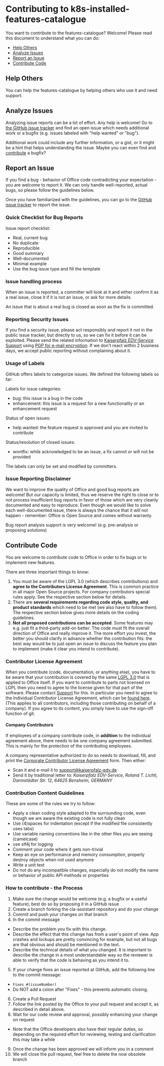 # Contributing to k8s-installed-features-catalogue

You want to contribute to the features-catalogue? Welcome! Please read this document to understand what you can do:
 * [Help Others](#help-others)
 * [Analyze Issues](#analyze-issues)
 * [Report an Issue](#report-an-issue)
 * [Contribute Code](#contribute-code)

## Help Others

You can help the features-catalogue by helping others who use it and need support.

## Analyze Issues

Analyzing issue reports can be a lot of effort. Any help is welcome!  Go to
[the GitHub issue tracker](https://github.com/klenkes74/k8s-installed-features-catalogue/issues?state=open)
and find an open issue which needs additional work or a bugfix (e.g. issues
labeled with "help wanted" or "bug").

Additional work could include any further information, or a gist, or it might
be a hint that helps understanding the issue. Maybe you can even find and
[contribute](#contribute-code) a bugfix?

## Report an Issue

If you find a bug - behavior of Office code contradicting your expectation - you are welcome to report it.
We can only handle well-reported, actual bugs, so please follow the guidelines below.

Once you have familiarized with the guidelines, you can go to the 
[GitHub issue tracker](https://github.com/klenkes74/k8s-installed-features-catalogue/issues/new)
to report the issue.

### Quick Checklist for Bug Reports

Issue report checklist:
 * Real, current bug
 * No duplicate
 * Reproducible
 * Good summary
 * Well-documented
 * Minimal example
 * Use the bug issue type and fill the template


### Issue handling process

When an issue is reported, a committer will look at it and either confirm it as a real issue, close it if it is not an issue, or ask for more details.

An issue that is about a real bug is closed as soon as the fix is committed.


### Reporting Security Issues

If you find a security issue, please act responsibly and report it not in the public issue tracker, but directly to us, so we can fix it before it can be exploited.
Please send the related information to [Kaiserpfalz EDV-Service Support](mailto:support@kaiserpfalz-edv.de) using [PGP for e-mail encryption](https://global.sap.com/pc/security/keyblock.txt).
If we don't react within 2 business days, we accept public reporting without complaining about it.

### Usage of Labels

GitHub offers labels to categorize issues. We defined the following labels so far:

Labels for issue categories:
 * bug: this issue is a bug in the code
 * enhancement: this issue is a request for a new functionality or an enhancement request

Status of open issues:
 * help wanted: the feature request is approved and you are invited to contribute

Status/resolution of closed issues:
 * wontfix: while acknowledged to be an issue, a fix cannot or will not be provided

The labels can only be set and modified by committers.


### Issue Reporting Disclaimer

We want to improve the quality of Office and good bug reports are welcome! But our capacity is limited, thus we reserve the right to close or to not process insufficient bug reports in favor of those which are very cleanly documented and easy to reproduce. Even though we would like to solve each well-documented issue, there is always the chance that it will not happen - remember: Office is Open Source and comes without warranty.

Bug report analysis support is very welcome! (e.g. pre-analysis or proposing solutions)


## Contribute Code

You are welcome to contribute code to Office in order to fix bugs or to implement new features.

There are three important things to know:

1.  You must be aware of the LGPL 3.0 (which describes contributions) and **agree to the Contributors License Agreement**. This is common practice in all major Open Source projects.
 For company contributors special rules apply. See the respective section below for details.
2.  There are **several requirements regarding code style, quality, and product standards** which need to be met (we also have to follow them). The respective section below gives more details on the coding guidelines.
3.  **Not all proposed contributions can be accepted**. Some features may e.g. just fit a third-party add-on better. The code must fit the overall direction of Office and really improve it. The more effort you invest, the better you should clarify in advance whether the contribution fits: the best way would be to just open an issue to discuss the feature you plan to implement (make it clear you intend to contribute).

### Contributor License Agreement

When you contribute (code, documentation, or anything else), you have to be aware that your contribution is covered by the 
same [LGPL 3.0](https://www.gnu.org/licenses/lgpl-3.0.txt) that is applied to Office itself.
If you want to contribute to parts not licensed on LGPL then you need to agree to the license given for that part of the 
software. Please contact [Support](support@kaiserpfalz-edv.de) for this.
In particular you need to agree to the Individual Contributor License Agreement,
which can be [found here](https://gist.github.com/klenkes74/b76f623edb7830b4344ef2d5e373075e).
(This applies to all contributors, including those contributing on behalf of a company). If you agree to its content, you 
simply have to use the sign-off function of git.

#### Company Contributors

If employees of a company contribute code, in **addition** to the individual agreement above, there needs to be one company 
agreement submitted. This is mainly for the protection of the contributing employees.

A company representative authorized to do so needs to download, fill, and print the
[Corporate Contributor License Agreement](https://github.com/klenkes74/office/blob/master/KES%20Corporate%20Contributor%20License%20Agreement%20(2019-12-31).pdf)
form. Then either:

- Scan it and e-mail it to [support@kaiserpfalz-edv.de](mailto:support@kaiserpfalz-edv.de)
- Send it by traditional letter to: *Kaiserpfalz EDV-Service, Roland T. Lichti, Darmstädter Str. 12, 64625 Bensheim, 
  GERMANY*


### Contribution Content Guidelines

These are some of the rules we try to follow:

- Apply a clean coding style adapted to the surrounding code, even though we are aware the existing code is not fully 
  clean
- Use (4)spaces for indentation (except if the modified file consistently uses tabs)
- Use variable naming conventions like in the other files you are seeing (camelcase)
- use slf4j for logging
- Comment your code where it gets non-trivial
- Keep an eye on performance and memory consumption, properly destroy objects when not used anymore
- Write a unit test
- Do not do any incompatible changes, especially do not modify the name or behavior of public API methods or properties

### How to contribute - the Process

1. Make sure the change would be welcome (e.g. a bugfix or a useful feature); best do so by proposing it in a GitHub issue
2. Create a branch forking the cla-assistant repository and do your change
3. Commit and push your changes on that branch
4. In the commit message
 - Describe the problem you fix with this change.
 - Describe the effect that this change has from a user's point of view. App crashes and lockups are pretty convincing for 
   example, but not all bugs are that obvious and should be mentioned in the text.
 - Describe the technical details of what you changed. It is important to describe the change in a most understandable way 
   so the reviewer is able to verify that the code is behaving as you intend it to.
5. If your change fixes an issue reported at GitHub, add the following line to the commit message:
  - ```Fixes #(issueNumber)```
  - Do NOT add a colon after "Fixes" - this prevents automatic closing.
6. Create a Pull Request
7. Follow the link posted by the Office to your pull request and accept it, as described in detail above.
8. Wait for our code review and approval, possibly enhancing your change on request
  - Note that the Office developers also have their regular duties, so depending on the required effort for reviewing, 
    testing and clarification this may take a while

9. Once the change has been approved we will inform you in a comment
10. We will close the pull request, feel free to delete the now obsolete branch
